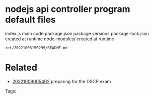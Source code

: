 # nodejs api controller program default files
index.js             main code
package.json         package versions
package-lock.json    created at runtime
node-modules/        created at runtime

` zet/20221003150295/README.md `

# Related

- [20221009005402](/zet/20221009005402/README.md) preparing for the OSCP exam

Tags:

    
